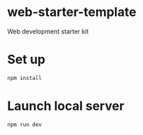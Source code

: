 # web-starter-template
Web development starter kit

# Set up
```bash
npm install
```
# Launch local server
```bash
npm run dev
```
